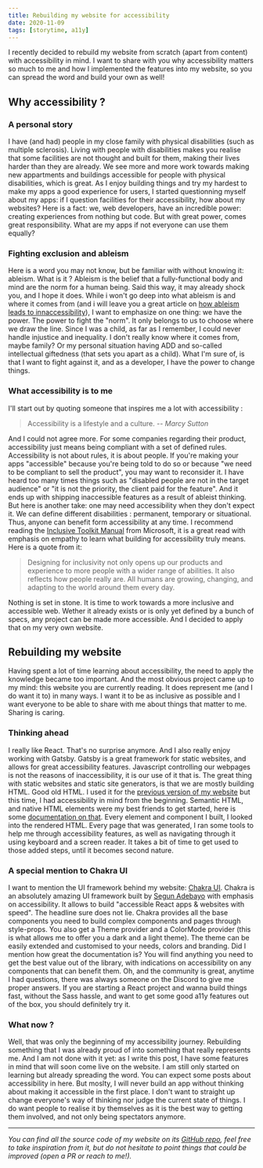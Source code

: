 ```yaml
---
title: Rebuilding my website for accessibility
date: 2020-11-09
tags: [storytime, a11y]
---
```


I recently decided to rebuild my website from scratch (apart from content) with accessibility in mind. I want to share with you why accessibility matters so much to me and how I implemented the features into my website, so you can spread the word and build your own as well!

## Why accessibility ?

### A personal story

I have (and had) people in my close family with physical disabilities (such as multiple sclerosis). Living with people with disabilities makes you realise that some facilities are not thought and built for them, making their lives harder than they are already. We see more and more work towards making new appartments and buildings accessible for people with physical disabilities, which is great. As I enjoy building things and try my hardest to make my apps a good experience for users, I started questionning myself about my apps: if I question facilities for their accessibility, how about my websites? Here is a fact: we, web developers, have an incredible power: creating experiences from nothing but code. But with great power, comes great responsibility. What are my apps if not everyone can use them equally?

### Fighting exclusion and ableism

Here is a word you may not know, but be familiar with without knowing it: ableism. What is it ? Ableism is the belief that a fully-functional body and mind are the norm for a human being. Said this way, it may already shock you, and I hope it does. While i won't go deep into what ableism is and where it comes from (and i will leave you a great article on [how ableism leads to innaccessibility](https://www.24a11y.com/2018/how-ableism-leads-to-inaccessibility/)), I want to emphasize on one thing: we have the power. The power to fight the "norm". It only belongs to us to choose where we draw the line. Since I was a child, as far as I remember, I could never handle injustice and inequality. I don't really know where it comes from, maybe family? Or my personal situation having ADD and so-called intellectual giftedness (that sets you apart as a child). What I'm sure of, is that I want to fight against it, and as a developer, I have the power to change things.

### What accessibility is to me

I'll start out by quoting someone that inspires me a lot with accessibility :

> Accessibility is a lifestyle and a culture.
> <cite>-- Marcy Sutton</cite>

And I could not agree more. For some companies regarding their product, accessibility just means being compliant with a set of defined rules. Accessibility is not about rules, it is about people. If you're making your apps "accessible" because you're being told to do so or because "we need to be compliant to sell the product", you may want to reconsider it. I have heard too many times things such as "disabled people are not in the target audience" or "it is not the priority, the client paid for the feature". And it ends up with shipping inaccessible features as a result of ableist thinking. But here is another take: one may need accessibility when they don't expect it. We can define different disabilities : permanent, temporary or situational. Thus, anyone can benefit form accessibility at any time. I recommend reading the [Inclusive Toolkit Manual](https://www.microsoft.com/design/inclusive/) from Microsoft, it is a great read with emphasis on empathy to learn what building for accessibility truly means. Here is a quote from it:

> Designing for inclusivity not only opens up our products and experience to more people with a wider range of abilities. It also reflects how people really are. All humans are growing, changing, and adapting to the world around them every day.

Nothing is set in stone. It is time to work towards a more inclusive and accessible web. Wether it already exists or is only yet defined by a bunch of specs, any project can be made more accessible. And I decided to apply that on my very own website.

## Rebuilding my website

Having spent a lot of time learning about accessibility, the need to apply the knowledge became too important. And the most obvious project came up to my mind: this website you are currently reading. It does represent me (and I do want it to) in many ways. I want it to be as inclusive as possible and I want everyone to be able to share with me about things that matter to me. Sharing is caring.

### Thinking ahead

I really like React. That's no surprise anymore. And I also really enjoy working with Gatsby. Gatsby is a great framework for static websites, and allows for great accessibility features. Javascript controlling our webpages is not the reasons of inaccessibility, it is our use of it that is. The great thing with static websites and static site generators, is that we are mostly building HTML. Good old HTML. I used it for the [previous version of my website](https://github.com/prazdevs/praz-dev-old) but this time, I had accessibility in mind from the beginning. Semantic HTML, and native HTML elements were my best friends to get started, here is some [documentation on that](https://developer.mozilla.org/en-US/docs/Learn/Accessibility/HTML). Every element and component I built, I looked into the rendered HTML. Every page that was generated, I ran some tools to help me through accessibility features, as well as navigating through it using keyboard and a screen reader. It takes a bit of time to get used to those added steps, until it becomes second nature. 

### A special mention to Chakra UI

I want to mention the UI framework behind my website: [Chakra UI](https://chakra-ui.com). Chakra is an absolutely amazing UI framework built by [Segun Adebayo](https://twitter.com/thesegunadebayo) with emphasis on accessibility. It allows to build "accessible React apps & websites with speed". The headline sure does not lie. Chakra provides all the base components you need to build complex components and pages through style-props. You also get a Theme provider and a ColorMode provider (this is what allows me to offer you a dark and a light theme). The theme can be easily extended and customised to your needs, colors and branding. Did I mention how great the documentation is? You will find anything you need to get the best value out of the library, with indications on accessibility on any components that can benefit them. Oh, and the community is great, anytime I had questions, there was always someone on the Discord to give me proper answers. If you are starting a React project and wanna build things fast, without the Sass hassle, and want to get some good a11y features out of the box, you should definitely try it.

### What now ?

Well, that was only the beginning of my accessibility journey. Rebuilding something that I was already proud of into something that really represents me. And I am not done with it yet: as I write this post, I have some features in mind that will soon come live on the website. I am still only started on learning but already spreading the word. You can expect some posts about accessibility in here. But moslty, I will never build an app without thinking about making it accessible in the first place. I don't want to straight up change everyone's way of thinking nor judge the current state of things. I do want people to realise it by themselves as it is the best way to getting them involved, and not only being spectators anymore.

---

_You can find all the source code of my website on its [GitHub repo](https://github.com/prazdevs/praz-dev), feel free to take inspiration from it, but do not hesitate to point things that could be improved (open a PR or reach to me!)._
